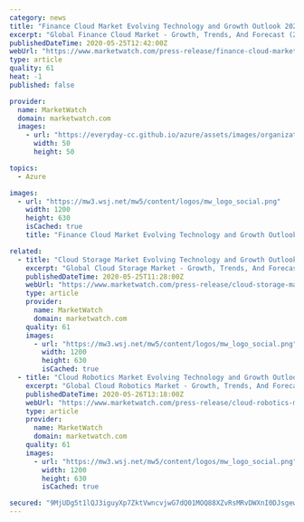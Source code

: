 ```yaml
---
category: news
title: "Finance Cloud Market Evolving Technology and Growth Outlook 2020 to 2025"
excerpt: "Global Finance Cloud Market - Growth, Trends, And Forecast (2020 - 2025) The report presents an in-depth assessment of the Global Finance Cloud including enabling technologies, key trends, market drivers,"
publishedDateTime: 2020-05-25T12:42:00Z
webUrl: "https://www.marketwatch.com/press-release/finance-cloud-market-evolving-technology-and-growth-outlook-2020-to-2025-2020-05-25"
type: article
quality: 61
heat: -1
published: false

provider:
  name: MarketWatch
  domain: marketwatch.com
  images:
    - url: "https://everyday-cc.github.io/azure/assets/images/organizations/marketwatch.com-50x50.jpg"
      width: 50
      height: 50

topics:
  - Azure

images:
  - url: "https://mw3.wsj.net/mw5/content/logos/mw_logo_social.png"
    width: 1200
    height: 630
    isCached: true
    title: "Finance Cloud Market Evolving Technology and Growth Outlook 2020 to 2025"

related:
  - title: "Cloud Storage Market Evolving Technology and Growth Outlook 2020 to 2025"
    excerpt: "Global Cloud Storage Market - Growth, Trends, And Forecast (2020 - 2025) The report presents an in-depth assessment of the Global Cloud Storage including enabling technologies, key trends, market drivers,"
    publishedDateTime: 2020-05-25T11:28:00Z
    webUrl: "https://www.marketwatch.com/press-release/cloud-storage-market-evolving-technology-and-growth-outlook-2020-to-2025-2020-05-25"
    type: article
    provider:
      name: MarketWatch
      domain: marketwatch.com
    quality: 61
    images:
      - url: "https://mw3.wsj.net/mw5/content/logos/mw_logo_social.png"
        width: 1200
        height: 630
        isCached: true
  - title: "Cloud Robotics Market Evolving Technology and Growth Outlook 2020 to 2024"
    excerpt: "Global Cloud Robotics Market - Growth, Trends, And Forecast (2020 - 2024) The report presents an in-depth assessment of the Global Cloud Robotics including enabling technologies, key trends, market drivers,"
    publishedDateTime: 2020-05-26T13:18:00Z
    webUrl: "https://www.marketwatch.com/press-release/cloud-robotics-market-evolving-technology-and-growth-outlook-2020-to-2024-2020-05-26"
    type: article
    provider:
      name: MarketWatch
      domain: marketwatch.com
    quality: 61
    images:
      - url: "https://mw3.wsj.net/mw5/content/logos/mw_logo_social.png"
        width: 1200
        height: 630
        isCached: true

secured: "9MjUDg5t1lQJ3iguyXp7ZktVwncvjwG7dQ01MOQ88XZvRsMRvDWXnI0DJsgewS7uxTvgCms50DBI7e+oEy0cwipmEIp+dJu3fDsleu6/BNHfTukaG5xE57UEEa4/bTveqmBcBuXJqs2eSqCNeje8uQFWdHPyJH0Auip+jC3QwkCum7u54Cu3kJDly+SgC4Zvy0hGqVui/YS1i6JnJ9ElFVpjx1+F/yYfW2LaW8rtJbxcVVZcqc49dnBszmXYyT+jEhbTYrJBdVfiMRIKnij7SkIBPpwqgR7jfC1nZhW/LjVid/qDMjaBZsSnZjXKH6KE;MgQ5DwFm8APwDboIJzqJyw=="
---
```


